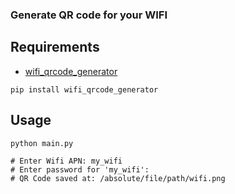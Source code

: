 ### Generate QR code for your WIFI

## Requirements
* [wifi_qrcode_generator](https://github.com/lakhanmankani/wifi_qrcode_generator)

```
pip install wifi_qrcode_generator
```

## Usage

```
python main.py

# Enter Wifi APN: my_wifi
# Enter password for 'my_wifi':
# QR Code saved at: /absolute/file/path/wifi.png

```

